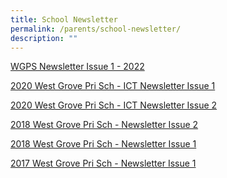 ```yaml
---
title: School Newsletter
permalink: /parents/school-newsletter/
description: ""
---
```

[WGPS Newsletter Issue 1 - 2022]()


[2020 West Grove Pri Sch - ICT Newsletter Issue 1](/files/ICT%20Newsletter%20(Issue%201).pdf)

[2020 West Grove Pri Sch - ICT Newsletter Issue 2](/files/ICT%20Newsletter%20(Issue%202).pdf)

[2018 West Grove Pri Sch - Newsletter Issue 2](/files/WESTGROVE%20NEWSLETTER%20SEM%202%202018.pdf)

[2018 West Grove Pri Sch - Newsletter Issue 1](/files/WESTGROVE%20NEWSLETTER%20SEM%201%202018.pdf)

[2017 West Grove Pri Sch - Newsletter Issue 1](/files/2017%20West%20Grove%20Pri%20Sch%20-%20Newsletter%20Issue%201.pdf)